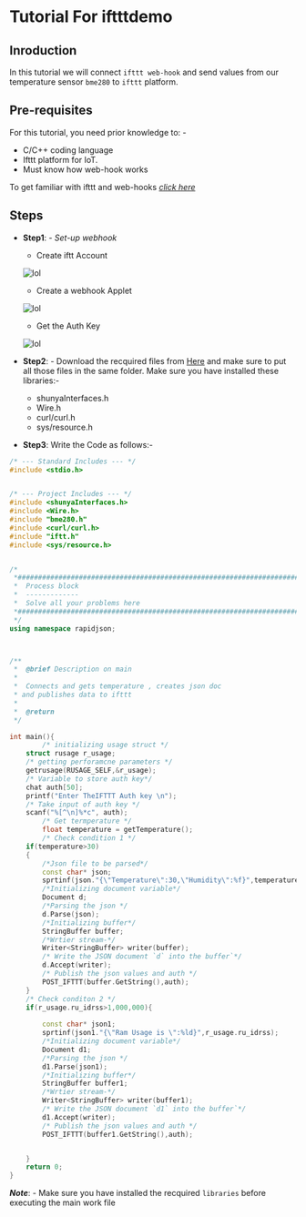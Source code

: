 # Tutorial For iftttdemo

## Inroduction 

In this tutorial we will connect `ifttt web-hook` and send values from our temperature sensor `bme280` to `ifttt` platform.

## Pre-requisites

For this tutorial, you need prior knowledge to: -
-  C/C++  coding language
- Ifttt platform for IoT. 
- Must know how web-hook works

To get familiar with ifttt and web-hooks [*click here*](https://medium.com/measuring-the-great-indoors/linking-ifttt-processing-with-webhooks-6b20c6ed722d)

## Steps

- **Step1**: - *Set-up webhook*
    - Create iftt Account
    
    ![lol](https://cdn.shopify.com/s/files/1/0176/3274/files/IFTTT-homepage.PNG?v=1541705179)
    - Create a webhook Applet
    
    ![lol](https://cdn.shopify.com/s/files/1/0176/3274/files/IFTTT-webhooks-filter.PNG?v=1541705925)
    - Get the Auth Key
    
    ![lol](https://cdn.shopify.com/s/files/1/0176/3274/files/IFTTT-webhooks-key-screen.PNG?v=1541706180)
    
- **Step2**: - Download the recquired files from [Here](https://gitlab.iotiot.in/IOTFCA04/module5/tree/master/assignments/practice/problem1) and make sure to put all those files in the same folder.
Make sure you have installed these libraries:-
    - shunyaInterfaces.h
    - Wire.h
    - curl/curl.h
    - sys/resource.h

- **Step3**: Write the Code as follows:-
```c++
/* --- Standard Includes --- */
#include <stdio.h>


/* --- Project Includes --- */
#include <shunyaInterfaces.h>
#include <Wire.h>
#include "bme280.h"
#include <curl/curl.h>
#include "iftt.h"
#include <sys/resource.h>


/*
 *#####################################################################
 *  Process block
 *  -------------
 *  Solve all your problems here 
 *#####################################################################
 */
using namespace rapidjson;



/**
 *  @brief Description on main
 *
 *  Connects and gets temperature , creates json doc
 * and publishes data to ifttt
 *
 *  @return 
 */

int main(){
        /* initializing usage struct */
	struct rusage r_usage;
	/* getting perforamcne parameters */
	getrusage(RUSAGE_SELF,&r_usage);
	/* Variable to store auth key*/
	chat auth[50];
	printf("Enter TheIFTTT Auth key \n");
	/* Take input of auth key */
	scanf("%[^\n]%*c", auth);
        /* Get termperature */
        float temperature = getTemperature(); 
        /* Check condition 1 */
	if(temperature>30)
	{
		/*Json file to be parsed*/
		const char* json;
		sprtinf(json."{\"Temperature\":30,\"Humidity\":%f}",temperature);
		/*Initializing document variable*/
		Document d;
		/*Parsing the json */
		d.Parse(json);
		/*Initializing buffer*/
		StringBuffer buffer;
		/*Wrtier stream-*/
		Writer<StringBuffer> writer(buffer);
		/* Write the JSON document `d` into the buffer`*/
		d.Accept(writer);
		/* Publish the json values and auth */
		POST_IFTTT(buffer.GetString(),auth);
	}
	/* Check conditon 2 */
	if(r_usage.ru_idrss>1,000,000){
		
		const char* json1;
		sprtinf(json1."{\"Ram Usage is \":%ld}",r_usage.ru_idrss);
		/*Initializing document variable*/
		Document d1;
		/*Parsing the json */
		d1.Parse(json1);
		/*Initializing buffer*/
		StringBuffer buffer1;
		/*Wrtier stream-*/
		Writer<StringBuffer> writer(buffer1);
		/* Write the JSON document `d1` into the buffer`*/
		d1.Accept(writer);
		/* Publish the json values and auth */
		POST_IFTTT(buffer1.GetString(),auth);


	}
	return 0;
}

```

**_Note_**: - Make sure you have installed the recquired `libraries` before executing the main work file
